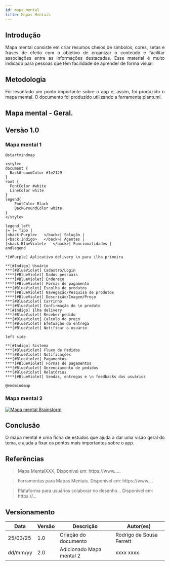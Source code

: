 ```yaml
---
id: mapa_mental
title: Mapas Mentais
---
```


## Introdução

<p align = "justify">
Mapa mental consiste em criar resumos cheios de símbolos, cores, setas e frases de efeito com o objetivo de organizar o conteúdo e facilitar associações entre as informações destacadas. Esse material é muito indicado para pessoas que têm facilidade de aprender de forma visual.
</p>

## Metodologia

<p align = "justify">
Foi levantado um ponto importante sobre o app e, assim, foi produzido o mapa mental. O documento foi produzido utilizando a ferramenta plantuml.
</p>

## Mapa mental - Geral.

## Versão 1.0

### Mapa mental 1
```puml
@startmindmap

<style>
document {
  BackGroundColor #1e2129
}
root {
  FontColor #white
  LineColor white
}
legend{
    FontColor Black
    BackGroundColor white
}
</style>

legend left
|= |= Tipo |
|<back:Purple>   </back>| Solução |
|<back:Indigo>   </back>| Agentes |
|<back:BlueViolet>   </back>| Funcionalidades |
endlegend

*[#Purple] Aplicativo delivery \n para ilha primeira

**[#Indigo] Usuário
***[#BlueViolet] Cadastro/Login
****[#BlueViolet] Dados pessoais
****[#BlueViolet] Endereço
****[#BlueViolet] Formas de pagamento
***[#BlueViolet] Escolha de produtos
****[#BlueViolet] Navegação/Pesquisa de produtos
****[#BlueViolet] Descrição/Imagem/Preço
***[#BlueViolet] Carrinho
***[#BlueViolet] Confirmação do \n produto
**[#Indigo] Ilha delivery
***[#BlueViolet] Receber pedido
***[#BlueViolet] Calculo do preço
***[#BlueViolet] Efetuação da entrega
***[#BlueViolet] Notificar o usuário

left side

**[#Indigo] Sistema
***[#BlueViolet] Fluxo de Pedidos
***[#BlueViolet] Notificações
***[#BlueViolet] Pagamentos
****[#BlueViolet] Formas de pagamentos
***[#BlueViolet] Gerenciamento de pedidos
***[#BlueViolet] Relatórios
****[#BlueViolet] Vendas, entregas e \n feedbacks dos usuários

@endmindmap
```

### Mapa mental 2

[![Mapa mental Brainstorm](../assets/Mapas_mentais/...png)](assets/Mapas_mentais/....png)

## Conclusão

<p align = "justify">
O mapa mental é uma ficha de estudos que ajuda a dar uma visão geral do tema, e ajuda a fixar os pontos mais importantes sobre o app.
</p>

## Referências
> Mapa MentalXXX,  Disponível em: https://www.....

> Ferramentas para Mapas Mentais. Disponível em: https://www....

> Plataforma para usuários colaborar no desenho... Disponível em: https://...

## Versionamento
| Data | Versão | Descrição | Autor(es) |
| -- | -- | -- | -- |
| 25/03/25 | 1.0 | Criação do documento | Rodrigo de Sousa Ferrett |
| dd/mm/yy | 2.0 | Adicionado Mapa mental 2 | xxxx xxxx |
